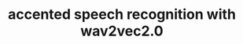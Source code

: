 ---
img: 
title: accented speech recognition with wav2vec2.0
tags:
   - machine learning
   - wav2vec2
---